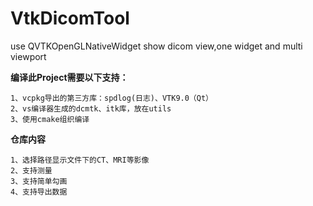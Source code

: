 # VtkDicomTool
use QVTKOpenGLNativeWidget show dicom view,one widget and multi viewport



**编译此Project需要以下支持：**

```
1、vcpkg导出的第三方库：spdlog(日志)、VTK9.0（Qt）
2、vs编译器生成的dcmtk、itk库，放在utils
3、使用cmake组织编译
```

**仓库内容**

```
1、选择路径显示文件下的CT、MRI等影像
2、支持测量
3、支持简单勾画
4、支持导出数据
```

